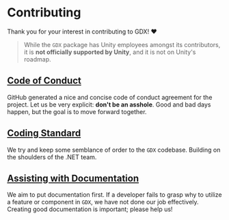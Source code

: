 # Contributing

Thank you for your interest in contributing to GDX! :heart:

> While the `GDX` package has Unity employees amongst its contributors, it is **not officially supported by Unity**, and it is not on Unity's roadmap.

## [Code of Conduct](/manual/contributing/code-of-conduct.html)

GitHub generated a nice and concise code of conduct agreement for the project. Let us be very explicit: **don't be an asshole**. Good and bad days happen, but the goal is to move forward together.

## [Coding Standard](/manual/contributing/coding-standard.html)

We try and keep some semblance of order to the `GDX` codebase. Building on the shoulders of the .NET team.

## [Assisting with Documentation](/manual/contributing/documentation.html)

We aim to put documentation first. If a developer fails to grasp why to utilize a feature or component in `GDX`, we have not done our job effectively. Creating good documentation is important; please help us!
